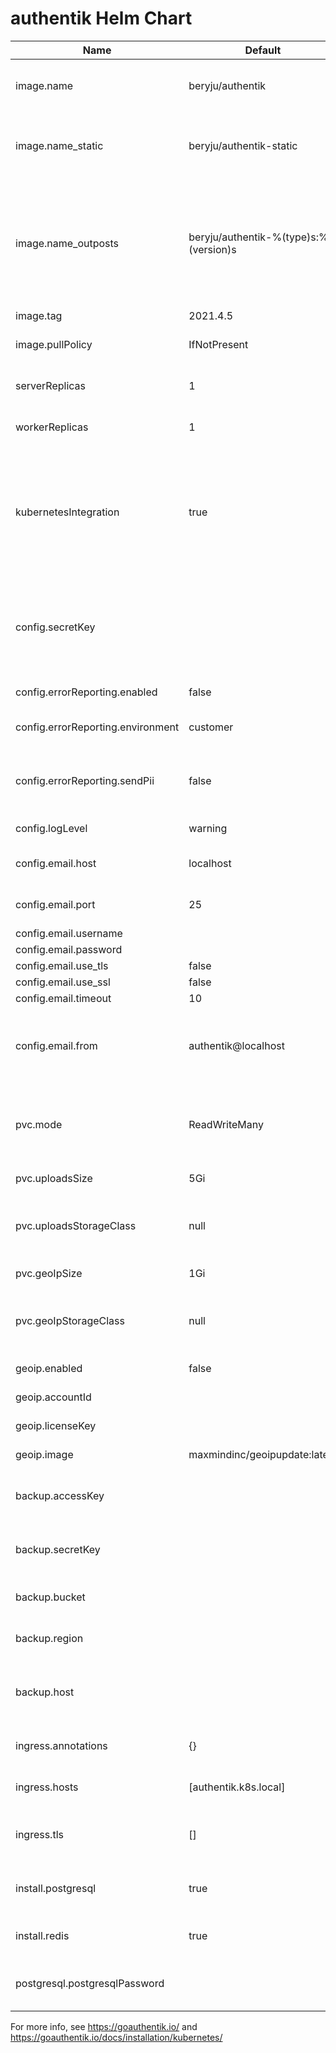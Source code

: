 # authentik Helm Chart

| Name                              | Default                 | Description |
|-----------------------------------|-------------------------|-------------|
| image.name                        | beryju/authentik        | Image used to run the authentik server and worker |
| image.name_static                 | beryju/authentik-static | Image used to run the authentik static server (CSS and JS Files) |
| image.name_outposts               | beryju/authentik-%(type)s:%(version)s | Image used for managed outposts. Placeholders: %(type)s: Outpost type; proxy, ldap, etc. %(version)s: Current version; 2021.4.1 |
| image.tag                         | 2021.4.5                | Image tag |
| image.pullPolicy                  | IfNotPresent            | Image Pull Policy used for all deployments |
| serverReplicas                    | 1                       | Replicas for the Server deployment |
| workerReplicas                    | 1                       | Replicas for the Worker deployment |
| kubernetesIntegration             | true                    | Enable/disable the Kubernetes integration for authentik. This will create a service account for authentik to create and update outposts in authentik |
| config.secretKey                  |                         | Secret key used to sign session cookies, generate with `pwgen 50 1` or `openssl rand -base64 36` for example. |
| config.errorReporting.enabled     | false                   | Enable/disable error reporting |
| config.errorReporting.environment | customer                | Environment sent with the error reporting |
| config.errorReporting.sendPii     | false                   | Whether to send Personally-identifiable data with the error reporting |
| config.logLevel                   | warning                 | Log level of authentik |
| config.email.host                 | localhost               | SMTP Host Emails are sent to |
| config.email.port                 | 25                      | SMTP Port Emails are sent to |
| config.email.username             |                         | SMTP Username |
| config.email.password             |                         | SMTP Password |
| config.email.use_tls              | false                   | Enable StartTLS |
| config.email.use_ssl              | false                   | Enable SSL |
| config.email.timeout              | 10                      | SMTP Timeout |
| config.email.from                 | authentik@localhost     | Email address authentik will send from, should have a correct @domain |
| pvc.mode                          | ReadWriteMany           | Mode that the PVCs are created in (uploads and GeoIP, if enabled) |
| pvc.uploadsSize                   | 5Gi                     | Size for the uploads PVC |
| pvc.uploadsStorageClass           | null                    | Storage class for the uploads PVC (default: use default storage class) |
| pvc.geoIpSize                     | 1Gi                     | Size for the GeoIP PVC |
| pvc.geoIpStorageClass             | null                    | Storage class for the GeoIP PVC (default: use default storage class) |
| geoip.enabled                     | false                   | Optionally enable GeoIP |
| geoip.accountId                   |                         | GeoIP MaxMind Account ID |
| geoip.licenseKey                  |                         | GeoIP MaxMind License key |
| geoip.image                       | maxmindinc/geoipupdate:latest  | GeoIP Updater image |
| backup.accessKey                  |                         | Optionally enable S3 Backup, Access Key |
| backup.secretKey                  |                         | Optionally enable S3 Backup, Secret Key |
| backup.bucket                     |                         | Optionally enable S3 Backup, Bucket |
| backup.region                     |                         | Optionally enable S3 Backup, Region |
| backup.host                       |                         | Optionally enable S3 Backup, to custom Endpoint like minio |
| ingress.annotations               | {}                      | Annotations for the ingress object |
| ingress.hosts                     | [authentik.k8s.local]   | Hosts which the ingress will match |
| ingress.tls                       | []                      | TLS Configuration, same as Ingress objects |
| install.postgresql                | true                    | Enables/disables the packaged PostgreSQL Chart
| install.redis                     | true                    | Enables/disables the packaged Redis Chart
| postgresql.postgresqlPassword     |                         | Password used for PostgreSQL, generated automatically.

For more info, see https://goauthentik.io/ and https://goauthentik.io/docs/installation/kubernetes/
